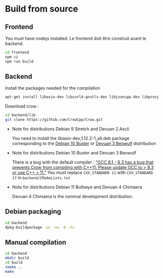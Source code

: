 # Build from source

## Frontend

You must have nodejs installed. Le frontend doit être construit avant le backend.

```sh
cd frontend
npm ci
npm run build

```

## Backend

Install the packages needed for the compilation

```sh
apt-get install libasio-dev libcurl4-gnutls-dev libjsoncpp-dev libprocps-dev colorized-logs git build-essential cmake debhelper pkg-config
```

Download crow :

```sh
cd backend/lib
git clone https://github.com/CrowCpp/Crow.git
```


* Note for distributions Debian 9 Stretch and Devuan 2 Ascii

  You need to install the libasio-dev_1.12.2-1_all.deb package corresponding to the [Debian 10 Buster](http://ftp.debian.org/debian/pool/main/a/asio/libasio-dev_1.12.2-1_all.deb) or [Devuan 3 Beowulf](http://deb.devuan.org/merged/pool/DEBIAN/main/a/asio/libasio-dev_1.12.2-1_all.deb) distribution

* Note for distributions Debian 10 Buster and Devuan 3 Beowulf

  There is a bug with the default compiler : ["GCC 8.1 - 8.3 has a bug that prevents Crow from compiling with C++11. Please update GCC to > 8.3 or use C++ > 11."](https://github.com/CrowCpp/Crow/blob/87cf68f0eb67f210d2295e43a999a50b2d0fc65b/include/crow/settings.h#L65)
  You must replace `CXX_STANDARD 11` with `CXX_STANDARD 17` in `backend/CMakeLists.txt`

* Note for distributions Debian 11 Bullseye and Devuan 4 Chimaera

  Devuan 4 Chimaera is the nominal development distribution.

## Debian packaging

```sh
cd backend
dpkg-buildpackage -uc -us -b -tc
```

## Manual compilation

```sh
cd backend
mkdir build
cd build
cmake ..
make
```
